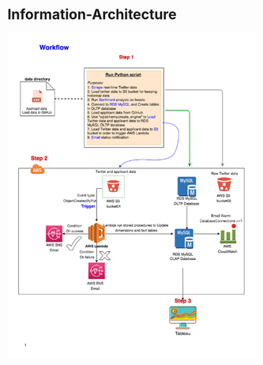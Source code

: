 # Information-Architecture

![alt text](https://raw.githubusercontent.com/susan-qisun/Information-Architecture/main/workflow.png)
